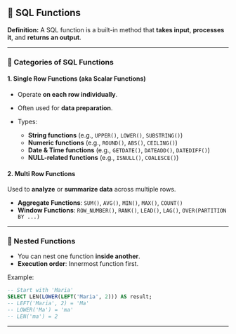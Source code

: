 
## 🔧 SQL Functions

**Definition:**
A SQL function is a built-in method that **takes input**, **processes it**, and **returns an output**.

---

### 📂 Categories of SQL Functions

#### 1. **Single Row Functions** (aka Scalar Functions)

* Operate **on each row individually**.
* Often used for **data preparation**.
* Types:

  * **String functions** (e.g., `UPPER()`, `LOWER()`, `SUBSTRING()`)
  * **Numeric functions** (e.g., `ROUND()`, `ABS()`, `CEILING()`)
  * **Date & Time functions** (e.g., `GETDATE()`, `DATEADD()`, `DATEDIFF()`)
  * **NULL-related functions** (e.g., `ISNULL()`, `COALESCE()`)

#### 2. **Multi Row Functions**

Used to **analyze** or **summarize data** across multiple rows.

* **Aggregate Functions**: `SUM()`, `AVG()`, `MIN()`, `MAX()`, `COUNT()`
* **Window Functions**: `ROW_NUMBER()`, `RANK()`, `LEAD()`, `LAG()`, `OVER(PARTITION BY ...)`

---

### 🔁 Nested Functions

* You can nest one function **inside another**.
* **Execution order**: Innermost function first.

Example:

```sql
-- Start with 'Maria'
SELECT LEN(LOWER(LEFT('Maria', 2))) AS result;
-- LEFT('Maria', 2) = 'Ma'
-- LOWER('Ma') = 'ma'
-- LEN('ma') = 2
```

---
